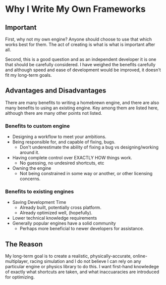 # Why I Write My Own Frameworks

## Important

First, why not my own engine? Anyone should choose to use that which works best for them. The act of creating is what is what is important after all.

Second, this is a good question and as an independent developer it is one that should be carefully considered. I have weighed the benefits carefully and although speed and ease of development would be improved, it doesn't fit my long-term goals.

## Advantages and Disadvantages

There are many benefits to writing a homebrewn engine, and there are also many benefits to using an existing engine. Key among them are listed here, although there are many other points not listed.

### Benefits to custom engine

- Designing a workflow to meet your ambitions.
- Being responsible for, and capable of fixing, bugs.
	- Don't underestimate the ability of fixing a bug vs designing/working around it.
- Having complete control over EXACTLY HOW things work.
	- No guessing, no undesired shortcuts, etc
- Owning the engine
	- Not being constrained in some way or another, or other licensing concerns.

### Benefits to existing engines

- Saving Development Time
	- Already built, potentially cross platform.
	- Already optimized well, (hopefully).
- Lower technical knowledge requirements
- Generally popular engines have a solid community
	- Perhaps more beneficial to newer developers for assistance.

## The Reason
My long-term goal is to create a realistic, physically-accurate, online-multiplayer, racing simulation and I do not believe I can rely on any particular engine or physics library to do this. I want first-hand knowledege of exactly what shortcuts are taken, and what inaccuaracies are introduced for optimizing.
